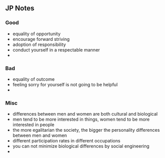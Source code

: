 ## JP Notes


### Good
- equality of opportunity
- encourage forward striving
- adoption of responsibility
- conduct yourself in a respectable manner
- 


### Bad
- equality of outcome
- feeling sorry for yourself is not going to be helpful
- 


### Misc
- differences between men and women are both cultural and biological
- men tend to be more interested in things, women tend to be more interested in people
- the more egalitarian the society, the bigger the personality differences between men and women
- different participation rates in different occupations
- you can not minimize biological differences by social engineering
- 